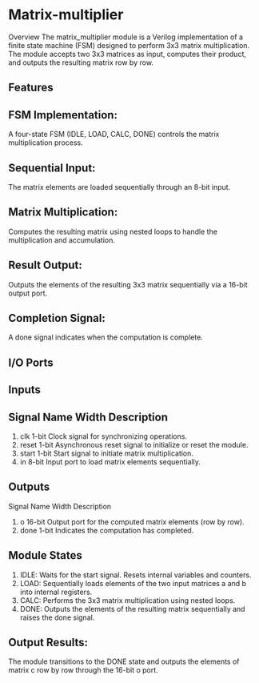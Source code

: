 # Matrix-multiplier

Overview
The matrix_multiplier module is a Verilog implementation of a finite state machine (FSM) designed to perform 3x3 matrix multiplication. The module accepts two 3x3 matrices as input, computes their product, and outputs the resulting matrix row by row.

## Features
## FSM Implementation:
A four-state FSM (IDLE, LOAD, CALC, DONE) controls the matrix multiplication process.
## Sequential Input:
The matrix elements are loaded sequentially through an 8-bit input.
## Matrix Multiplication:
Computes the resulting matrix using nested loops to handle the multiplication and accumulation.
## Result Output: 
Outputs the elements of the resulting 3x3 matrix sequentially via a 16-bit output port.
## Completion Signal:
A done signal indicates when the computation is complete.
## I/O Ports

## Inputs
## Signal Name	Width	Description
1. clk	1-bit	Clock signal for synchronizing operations.
2. reset	1-bit	Asynchronous reset signal to initialize or reset the module.
3. start	1-bit	Start signal to initiate matrix multiplication.
4. in	8-bit	Input port to load matrix elements sequentially.
## Outputs
Signal Name	Width	Description
1. o	16-bit	Output port for the computed matrix elements (row by row).
2. done	1-bit	Indicates the computation has completed.

## Module States

1. IDLE: Waits for the start signal. Resets internal variables and counters.
2. LOAD: Sequentially loads elements of the two input matrices a and b into internal registers.
3. CALC: Performs the 3x3 matrix multiplication using nested loops.
4. DONE: Outputs the elements of the resulting matrix sequentially and raises the done signal.

## Output Results:

The module transitions to the DONE state and outputs the elements of matrix c row by row through the 16-bit o port.
